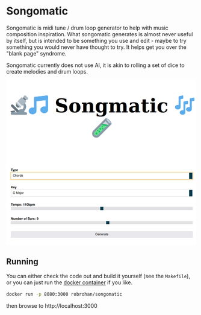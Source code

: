 # Songomatic

Songomatic is midi tune / drum loop generator to help with music composition inspiration. What songomatic generates is almost never useful by itself, but is intended to be something you use and edit - maybe to try something you would never have thought to try. It helps get you over the "blank page" syndrome.

Songomatic currently does not use AI, it is akin to rolling a set of dice to create melodies and drum loops.

![screen shot](docs/screen.png)

## Running

You can either check the code out and build it yourself (see the `Makefile`), or you can just run the [docker container](https://hub.docker.com/repository/docker/robrohan/songomatic/general) if you like.

```bash
docker run -p 8080:3000 robrohan/songomatic
```

then browse to http://localhost:3000
